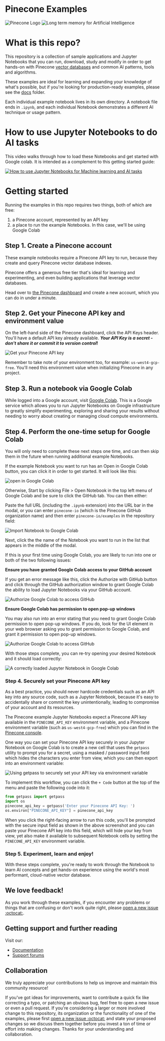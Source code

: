 # Pinecone Examples

![Pinecone Logo](./images/pinecone_logo_w_background.png)
![Long term memory for Artificial Intelligence](./images/long-term-memory-for-ai.jpeg)

# What is this repo?

This repository is a collection of sample applications and Jupyter Notebooks that you can run, download, study and modify in order to get hands-on with 
Pinecone [vector databases](https://www.pinecone.io/learn/vector-database/) and common AI patterns, tools and algorithms.

These examples are ideal for learning and expanding your knowledge of what's possible, but if you're looking for production-ready examples, please see the [docs](../docs) folder.

Each individual example notebook lives in its own directory. A notebook file ends in `.ipynb`, and each individual Notebook demonstrates a different AI technique or usage pattern. 

# How to use Jupyter Notebooks to do AI tasks

This video walks through how to load these Notebooks and get started with Google colab. It is intended as a complement to this getting started guide:

[![How to use Jupyter Notebooks for Machine learning and AI tasks](https://img.youtube.com/vi/1Z8T36sZ9WI/0.jpg)](https://www.youtube.com/watch?v=1Z8T36sZ9WI)

# Getting started 

Running the examples in this repo requires two things, both of which are free: 
1. a Pinecone account, represented by an API key
1. a place to run the example Notebooks. In this case, we'll be using Google Colab

## Step 1. Create a Pinecone account

These example notebooks require a Pinecone API key to run, because they create and query Pinecone vector database indexes.

Pinecone offers a generous free tier that's ideal for learning and experimenting, and even building applications that leverage vector databases.

Head over to [the Pinecone dashboard](https://app.pinecone.io/) and create a new account, which you can do in under a minute. 

## Step 2. Get your Pinecone API key and environment value

On the left-hand side of the Pinecone dashboard, click the API Keys header. You'll have a default API key already available. **_Your API Key is a secret - don't share it or commit it to version control_!**

![Get your Pinecone API key](./images/pinecone-api-keys.png)

Remember to take note of your environment too, for example: `us-west4-gcp-free`. You'll need this environment value when initializing Pinecone in any project.


## Step 3. Run a notebook via Google Colab

While logged into a Google account, visit [Google Colab](https://colab.research.google.com/). This is a Google service which allows you to run Jupyter Notebooks on Google infrastructure to greatly simplify experimenting, exploring and sharing your results 
without needing to worry about creating or managing cloud compute environments.

## Step 4. Perform the one-time setup for Google Colab 

You will only need to complete these next steps one time, and can then skip them in the future when running additional example Notebooks.

If the example Notebook you want to run has an Open in Google Colab button, you can click it in order to get started. It will look like this:

![open in Google Colab](./images/open-in-collab-button.svg)

Otherwise, Start by clicking File > Open Notebook in the top left menu of Google Colab and be sure to click the GitHub tab. You can then either: 

Paste the full URL (including the `.ipynb` extension) into the URL bar in the modal, or you can enter `pinecone-io` (which is the Pinecone GitHub organization name) and then enter `pinecone-io/examples` in the repository field: 

![Import Notebook to Google Colab](./images/import-pinecone-notebook-in-google-collab.png)

Next, click the the name of the Notebook you want to run in the list that appears in the middle of the modal.

If this is your first time using Google Colab, you are likely to run into one or both of the two following issues: 

**Ensure you have granted Google Colab access to your GitHub account**

If you get an error message like this, click the Authorize with GitHub button and click through the GitHub authorization window to grant Google Colab the ability to load Jupyter Notebooks via your GitHub account.

![Authorize Google Colab to access GitHub](./images/google-collab-authorize-github.png)

**Ensure Google Colab has permission to open pop-up windows**

You may also run into an error stating that you need to grant Google Colab permission to open pop-up windows. If you do, look for the UI element in your web browser asking you to grant permission to Google Colab, and grant it permission to open pop-up windows.

![Authorize Google Colab to access GitHub](./images/google-collab-pop-up-windows-blocked.png)

With those steps complete, you can re-try opening your desired Notebook and it should load correctly: 

![A correctly loaded Jupyter Notebook in Google Colab](./images/google-colab-loaded-jupyter-notebook.png)

### Step 4. Securely set your Pinecone API key 

As a best practice, you should never hardcode credentials such as an API key into any source code, such as a Jupyter Notebook, because it's easy to accidentally share or commit the key unintentionally, leading to compromise of your account and its resources. 

The Pinecone example Jupyter Notebooks expect a Pinecone API key available in the `PINECONE_API_KEY` environment variable, and a Pinecone environment variable (such as `us-west4-gcp-free`) which you can find in the [Pinecone console](https://app.pinecone.io).

One way you can set your Pinecone API key securely in your Jupyter Notebook on Google Colab is to create a new cell that uses the `getpass` utility to prompt you for a secret, using a masked / password input field which hides the characters you enter from view, 
which you can then export into an environment variable: 

![Using getpass to securely set your API key via environment variable](./images/getpass-to-securely-set-pinecone-api-key.png)

To implement this workflow, you can click the `+ Code` button at the top of the menu and paste the following code into it: 

```python
from getpass import getpass 
import os
pinecone_api_key = getpass('Enter your Pinecone API Key: ')
os.environ["PINECONE_API_KEY"] = pinecone_api_key
```
When you click the right-facing arrow to run this code, you'll be prompted with the secure input field as shown in the above screenshot and you can paste your Pinecone API key into this field, which will hide your key from view, yet also make it available to subsequent 
Notebook cells by setting the `PINECONE_API_KEY` environment variable.


### Step 5. Experiment, learn and enjoy!

With these steps complete, you're ready to work through the Notebook to learn AI concepts and get hands-on experience using the world's most performant, cloud-native vector database.

## We love feedback! 

As you work through these examples, if you encounter any problems or things that are confusing or don't work quite right, please [open a new issue :octocat:](https://github.com/pinecone-io/examples/issues/new).

## Getting support and further reading 

Visit our: 
* [Documentation](https://docs.pinecone.io)
* [Support forums](https://community.pinecone.io)

## Collaboration

We truly appreciate your contributions to help us improve and maintain this community resource!

If you've got ideas for improvements, want to contribute a quick fix like correcting a typo, or patching an obvious bug, feel free to open a new issue or even a pull request. If you're considering a larger or more involved change to this repository, its organization or the functionality of 
one of the examples, please first [open a new issue :octocat:](https://github.com/pinecone-io/examples/issues/new) and state your proposed changes so we discuss them together before you invest a ton of time or effort into making changes. Thanks for your understanding and collaboration. 
